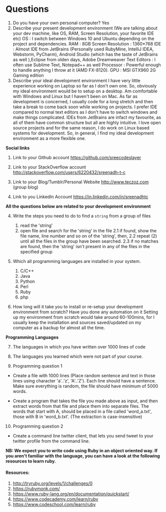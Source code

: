 # Questions

1. Do you have your own personal computer?
	Yes
2. Describe your present development environment (We are talking about your dev machine, like OS, RAM, Screen Resolution, your favorite IDE etc)
	OS : I switch between Windows 10 and Ubuntu depending on the project and dependencies.
	RAM : 8GB
	Screen Resolution : 1360*768
	IDE : Almost IDE from JetBrains (Personally used RubyMine, IntelliJ IDEA, Webstorm, PyCharm), Android Studio (which has the taste of JetBrains as well ),Eclipse from olden days, Adobe Dreamweaver
	Text Editors : I often use Sublime Text, Notepad++ as well
	Processor : Powerful enough to handle anything I throw at it (AMD FX-8120).
	GPU : MSI GTX960 2G Gaming edition
3. Describe your ideal development environment
	I have very little experience working on Laptop so far as I don't own one.
	So, obviously my ideal environment would be to setup on a desktop. 
	Am comfortable with Windows and Linux but I haven't been on Mac. As far as development is concerned, I usually code for a long stretch and then take a break to come back soon while working on projects. I prefer IDE compared to normal text editors as I don't have to switch windows and make things complicated.
	IDEs from JetBrains are infact my favourite, as all of them have common structure but all are highly intuitive.
	I love open source projects and for the same reason, I do work on Linux based systems for development. So, in general, I find my ideal development environment as a more flexible one.
	
**Social links**

1. Link to your Github account
	https://github.com/sreecodeslayer
	
2. Link to your StackOverflow account
	http://stackoverflow.com/users/6220432/sreenadh-t-c

3. Link to your Blog/Tumblr/Personal Website
	http://www.teczoz.com  (group blog)
	
4. Link to you LinkedIn Account
	https://in.linkedin.com/in/sreenadhtc
	
**All the questions below are related to your development environment**

4. Write the steps you need to do to find a `string` from a group of files
	1. read the 'string'
	2. open file and search for the 'string' in the file
		2.1 if found, show the file name, line number and so on of the 'string', then,
		2.2 repeat (2) until all the files in the group have been searched.
		2.3 if no matches are found, then the 'string' isn't present in any of the files in the specified group

5. Which all programming languages are installed in your system.
	1. C/C++
	2. Java
	3. Python
	4. Perl
	5. Ruby
	6. php
	
6. How long will it take you to install or re-setup your development environment from scratch? Have you done any automation on it
	Setting up my environment from scratch would take around 60-100mins, for I usually keep the installation and sources saved/updated on my
	computer as a backup for almost all the time.
	
**Programming Languages**

7. The languages in which you have written over 1000 lines of code

8. The languages you learned which were not part of your course.

9. Programming question 1

  * Create a file with 1000 lines (Place random sentence and text in those lines using character 'a'..'z', 'A'..'Z'). Each line should have a sentence. Make sure everything is random, the file should have minimum of 5000 words.

  * Create a program that takes the file you made above as input, and then extract words from that file and place them into separate files. The words that start with A, should be placed in a file called 'word_a.txt', those with B in 'word_b.txt'. (The extraction is case-insensitive)

10. Programming question 2

  * Create a command line twitter client, that lets you send tweet to your twitter profile from the command line.


  **NB: We expect you to write code using Ruby in an object oriented way. If you aren't familiar with the language, you can have a look at the following resources to learn ruby.**

  #### Resources:
  1. http://tryruby.org/levels/1/challenges/0
  2. https://rubymonk.com/
  3. https://www.ruby-lang.org/en/documentation/quickstart/
  4. https://www.codecademy.com/learn/ruby
  5. https://www.codeschool.com/learn/ruby
